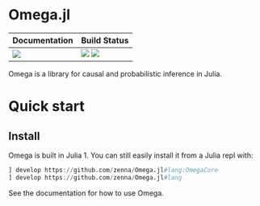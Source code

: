 # Omega.jl

| **Documentation**                       | **Build Status**                                                                                |
|:--------------------------------------- |:----------------------------------------------------------------------------------------------- |
| [![][docs-latest-img]][docs-latest-url] | [![][travis-img]][travis-url] [![][codecov-img]][codecov-url] |

Omega is a library for causal and probabilistic inference in Julia.

# Quick start

## Install

Omega is built in Julia 1.  You can still easily install it from a Julia repl with:

```julia
] develop https://github.com/zenna/Omega.jl#lang:OmegaCore
] develop https://github.com/zenna/Omega.jl#lang


```

See the documentation for how to use Omega. 

[docs-latest-img]: https://img.shields.io/badge/docs-latest-blue.svg
[docs-latest-url]: https://zenna.github.io/Omega.jl/latest

[travis-img]: https://github.com/zenna/Omega.jl/workflows/CI/badge.svg
[travis-url]: https://github.com/zenna/Omega.jl/actions

[codecov-img]: https://codecov.io/github/zenna/Omega.jl/coverage.svg?branch=master
[codecov-url]: http://codecov.io/github/zenna/Omega.jl?branch=master
